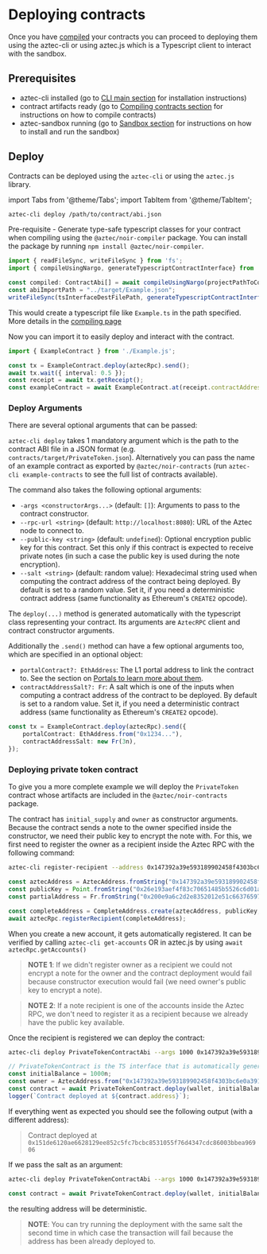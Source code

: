 # Deploying contracts

Once you have [compiled](./compiling.md) your contracts you can proceed to deploying them using the aztec-cli or using aztec.js which is a Typescript client to interact with the sandbox.

## Prerequisites
- aztec-cli installed (go to [CLI main section](../cli/main.md) for installation instructions)
- contract artifacts ready (go to [Compiling contracts section](../contracts/compiling.md) for instructions on how to compile contracts)
- aztec-sandbox running (go to [Sandbox section](../sandbox/main.md) for instructions on how to install and run the sandbox)

## Deploy

Contracts can be deployed using the `aztec-cli` or using the `aztec.js` library. 


import Tabs from '@theme/Tabs';
import TabItem from '@theme/TabItem';

<Tabs groupId="deployment-methods">
<TabItem value="cli" label="Aztec CLI">

```bash
aztec-cli deploy /path/to/contract/abi.json
```

</TabItem>
<TabItem value="js" label="Aztec.js">

Pre-requisite - Generate type-safe typescript classes for your contract when compiling using the `@aztec/noir-compiler` package. You can install the package by running `npm install @aztec/noir-compiler`.

```ts
import { readFileSync, writeFileSync } from 'fs';
import { compileUsingNargo, generateTypescriptContractInterface} from '@aztec/noir-compiler';

const compiled: ContractAbi[] = await compileUsingNargo(projectPathToContractFolder);
const abiImportPath = "../target/Example.json";
writeFileSync(tsInterfaceDestFilePath, generateTypescriptContractInterface(compiled[0], abiImportPath));
```
This would create a typescript file like `Example.ts` in the path specified. More details in the [compiling page](./compiling.md)

Now you can import it to easily deploy and interact with the contract.
```ts
import { ExampleContract } from './Example.js';

const tx = ExampleContract.deploy(aztecRpc).send();
await tx.wait({ interval: 0.5 });
const receipt = await tx.getReceipt();
const exampleContract = await ExampleContract.at(receipt.contractAddress!, myWallet);
```
</TabItem>
</Tabs>

### Deploy Arguments
There are several optional arguments that can be passed:
<Tabs groupId="deployment-methods">
<TabItem value="cli" label="Aztec CLI">

`aztec-cli deploy` takes 1 mandatory argument which is the path to the contract ABI file in a JSON format (e.g. `contracts/target/PrivateToken.json`). Alternatively you can pass the name of an example contract as exported by `@aztec/noir-contracts` (run `aztec-cli example-contracts` to see the full list of contracts available).

The command also takes the following optional arguments:
- `-args <constructorArgs...>` (default: `[]`): Arguments to pass to the contract constructor.
- `--rpc-url <string>` (default: `http://localhost:8080`): URL of the Aztec node to connect to.
- `--public-key <string>` (default: `undefined`): Optional encryption public key for this contract.
Set this only if this contract is expected to receive private notes (in such a case the public key is used during the note encryption).
- `--salt <string>` (default: random value): Hexadecimal string used when computing the contract address of the contract being deployed.
By default is set to a random value.
Set it, if you need a deterministic contract address (same functionality as Ethereum's `CREATE2` opcode).

</TabItem>
<TabItem value="js" label="Aztec.js">

The `deploy(...)` method is generated automatically with the typescript class representing your contract.
Its arguments are `AztecRPC` client and contract constructor arguments.

Additionally the `.send()` method can have a few optional arguments too, which are specified in an optional object:
- `portalContract?: EthAddress`: The L1 portal address to link the contract to. See the section on [Portals to learn more about them](./portals/main.md).
- `contractAddressSalt?: Fr`: A salt which is one of the inputs when computing a contract address of the contract to be deployed. 
By default is set to a random value.
Set it, if you need a deterministic contract address (same functionality as Ethereum's `CREATE2` opcode).

```ts
const tx = ExampleContract.deploy(aztecRpc).send({ 
    portalContract: EthAddress.from("0x1234..."),
    contractAddressSalt: new Fr(3n),
});
```

</TabItem>
</Tabs>

### Deploying private token contract
To give you a more complete example we will deploy the `PrivateToken` contract whose artifacts are included in the `@aztec/noir-contracts` package.

The contract has `initial_supply` and `owner` as constructor arguments.
Because the contract sends a note to the owner specified inside the constructor, we need their public key to encrypt the note with. For this, we first need to register the owner as a recipient inside the Aztec RPC with the following command:

<Tabs groupId="deployment-methods">
<TabItem value="cli" label="Aztec CLI">

```bash
aztec-cli register-recipient --address 0x147392a39e593189902458f4303bc6e0a39128c5a1c1612f76527a162d36d529 --public-key 0x26e193aef4f83c70651485b5526c6d01a36d763223ab24efd1f9ff91b394ac0c20ad99d0ef669dc0dde8d5f5996c63105de8e15c2c87d8260b9e6f02f72af622 --partial-address 0x200e9a6c2d2e8352012e51c6637659713d336405c29386c7c4ac56779ab54fa7
```

</TabItem>
<TabItem value="js" label="Aztec.js">

```ts
const aztecAddress = AztecAddress.fromString("0x147392a39e593189902458f4303bc6e0a39128c5a1c1612f76527a162d36d529");
const publicKey = Point.fromString("0x26e193aef4f83c70651485b5526c6d01a36d763223ab24efd1f9ff91b394ac0c20ad99d0ef669dc0dde8d5f5996c63105de8e15c2c87d8260b9e6f02f72af622");
const partialAddress = Fr.fromString("0x200e9a6c2d2e8352012e51c6637659713d336405c29386c7c4ac56779ab54fa7");

const completeAddress = CompleteAddress.create(aztecAddress, publicKey, partialKey); 
await aztecRpc.registerRecipient(completeAddress);
```


</TabItem>
</Tabs>

When you create a new account, it gets automatically registered. It can be verified by calling `aztec-cli get-accounts` OR in aztec.js by using `await aztecRpc.getAccounts()`

> **NOTE 1**: If we didn't register owner as a recipient we could not encrypt a note for the owner and the contract deployment would fail because constructor execution would fail (we need owner's public key to encrypt a note).

> **NOTE 2**: If a note recipient is one of the accounts inside the Aztec RPC, we don't need to register it as a recipient because we already have the public key available.

Once the recipient is registered we can deploy the contract:

<Tabs groupId="deployment-methods">
<TabItem value="cli" label="Aztec CLI">

```bash
aztec-cli deploy PrivateTokenContractAbi --args 1000 0x147392a39e593189902458f4303bc6e0a39128c5a1c1612f76527a162d36d529
```

</TabItem>
<TabItem value="js" label="Aztec.js">

```ts
// PrivateTokenContract is the TS interface that is automatically generated when compiling the contract with the `-ts` flag.
const initialBalance = 1000n;
const owner = AztecAddress.from("0x147392a39e593189902458f4303bc6e0a39128c5a1c1612f76527a162d36d529");
const contract = await PrivateTokenContract.deploy(wallet, initialBalance, owner).send().deployed();
logger(`Contract deployed at ${contract.address}`);
```

</TabItem>
</Tabs>

If everything went as expected you should see the following output (with a different address):
> Contract deployed at `0x151de6120ae6628129ee852c5fc7bcbc8531055f76d4347cdc86003bbea96906`

If we pass the salt as an argument:

<Tabs groupId="deployment-methods">
<TabItem value="cli" label="Aztec CLI">

```bash
aztec-cli deploy PrivateTokenContractAbi --args 1000 0x147392a39e593189902458f4303bc6e0a39128c5a1c1612f76527a162d36d529 --salt 0x123
```

</TabItem>
<TabItem value="js" label="Aztec.js">

```ts
const contract = await PrivateTokenContract.deploy(wallet, initialBalance, owner).send({ contractAddressSalt: Fr.fromString("0x123") }).deployed();
```

</TabItem>
</Tabs>

the resulting address will be deterministic.

> **NOTE**: You can try running the deployment with the same salt the second time in which case the transaction will fail because the address has been already deployed to.
